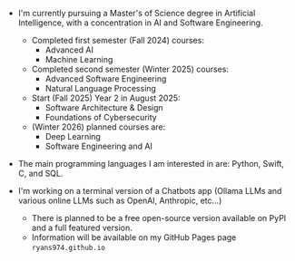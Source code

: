- I'm currently pursuing a Master's of Science degree in Artificial Intelligence, with a concentration in AI and Software Engineering.
  - Completed first semester (Fall 2024) courses:
    - Advanced AI
    - Machine Learning
  - Completed second semester (Winter 2025) courses:
    - Advanced Software Engineering
    - Natural Language Processing
  - Start (Fall 2025) Year 2 in August 2025:
    - Software Architecture & Design
    - Foundations of Cybersecurity
  - (Winter 2026) planned courses are:
    - Deep Learning
    - Software Engineering and AI
      
- The main programming languages I am interested in are: Python, Swift, C, and SQL.

- I'm working on a terminal version of a Chatbots app (Ollama LLMs and various online LLMs such as OpenAI, Anthropic, etc...)
  - There is planned to be a free open-source version available on PyPI and a full featured version.
  - Information will be available on my GitHub Pages page `ryans974.github.io`
<!--
**RyanS974/RyanS974** is a ✨ _special_ ✨ repository because its `README.md` (this file) appears on your GitHub profile.

Here are some ideas to get you started:

- 🔭 I’m currently working on ...
- 🌱 I’m currently learning ...
- 👯 I’m looking to collaborate on ...
- 🤔 I’m looking for help with ...
- 💬 Ask me about ...
- 📫 How to reach me: ...
- 😄 Pronouns: ...
- ⚡ Fun fact: ...
-->
